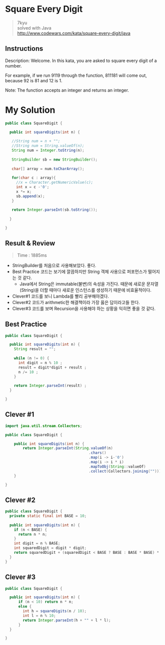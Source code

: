 # Square Every Digit
>7kyu  
>solved with Java  
>http://www.codewars.com/kata/square-every-digit/java

## Instructions
Description:
Welcome. In this kata, you are asked to square every digit of a number.

For example, if we run 9119 through the function, 811181 will come out, because 92 is 81 and 12 is 1.

Note: The function accepts an integer and returns an integer.

# My Solution
~~~java
public class SquareDigit {

  public int squareDigits(int n) {
    
   //String num = n + "";
   //String num = String.valueOf(n);
   String num = Integer.toString(n);
   
   StringBuilder sb = new StringBuilder();
   
   char[] array = num.toCharArray();
   
   for(char c : array){
     //x = Character.getNumericValue(c);
     int x = c -'0';
     x *= x;
     sb.append(x);
   }
   
   return Integer.parseInt(sb.toString());
   
  }

}
~~~

## Result & Review
>Time : 1885ms
- StringBuilder를 처음으로 사용해보았다. 좋다.
- Best Practice 코드는 보기에 깔끔하지만 String 객체 사용으로 퍼포먼스가 떨어지는 것 같다.
  - Java에서 String은 immutable(불변)의 속성을 가진다. 때문에 새로운 문자열(String)을 더할 때마다 새로운 인스턴스를 생성하기 때문에 비효율적이다.
- Clever#1 코드를 보니 Lambda를 빨리 공부해야겠다.
- Clever#2 코드가 arithmetic한 해결책이라 가장 옳은 답이라고들 한다.
- Clever#3 코드를 보며 Recursion을 사용해야 하는 상황을 익히면 좋을 것 같다.

## Best Practice
~~~java
public class SquareDigit {

  public int squareDigits(int n) {
    String result = ""; 
    
    while (n != 0) {
      int digit = n % 10 ;
      result = digit*digit + result ;
      n /= 10 ;
    }
    
    return Integer.parseInt(result) ;
  }

}
~~~

## Clever #1
~~~java
import java.util.stream.Collectors;

public class SquareDigit {

    public int squareDigits(int n) {
        return Integer.parseInt(String.valueOf(n)
                                      .chars()
                                      .map(i -> i-'0')
                                      .map(i -> i * i)
                                      .mapToObj(String::valueOf)
                                      .collect(Collectors.joining("")));
    }

}
~~~

## Clever #2
~~~java
public class SquareDigit {
  private static final int BASE = 10;
  
  public int squareDigits(int n) {
    if (n < BASE) {
      return n * n;
    }
    int digit = n % BASE;
    int squaredDigit = digit * digit;
    return squaredDigit + (squaredDigit < BASE ? BASE : BASE * BASE) * squareDigits(n / BASE);
  }
}
~~~

## Clever #3
~~~java
public class SquareDigit {

  public int squareDigits(int n) {
      if (n < 10) return n * n;
      else {
        int h = squareDigits(n / 10);
        int l = n % 10;
        return Integer.parseInt(h + "" + l * l);
      }
  }

}
~~~



